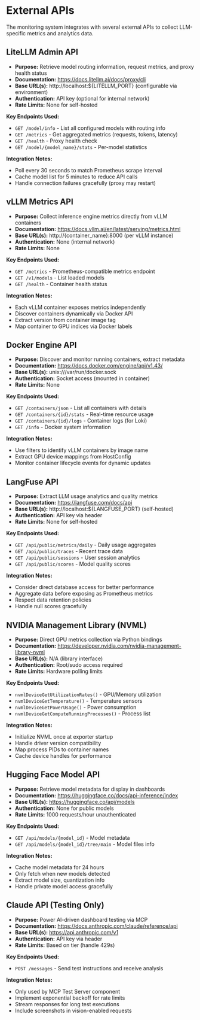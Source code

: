 # External APIs

The monitoring system integrates with several external APIs to collect LLM-specific metrics and analytics data.

## LiteLLM Admin API

- **Purpose:** Retrieve model routing information, request metrics, and proxy health status
- **Documentation:** https://docs.litellm.ai/docs/proxy/cli
- **Base URL(s):** http://localhost:${LITELLM_PORT} (configurable via environment)
- **Authentication:** API key (optional for internal network)
- **Rate Limits:** None for self-hosted

**Key Endpoints Used:**
- `GET /model/info` - List all configured models with routing info
- `GET /metrics` - Get aggregated metrics (requests, tokens, latency)
- `GET /health` - Proxy health check
- `GET /model/{model_name}/stats` - Per-model statistics

**Integration Notes:** 
- Poll every 30 seconds to match Prometheus scrape interval
- Cache model list for 5 minutes to reduce API calls
- Handle connection failures gracefully (proxy may restart)

## vLLM Metrics API

- **Purpose:** Collect inference engine metrics directly from vLLM containers
- **Documentation:** https://docs.vllm.ai/en/latest/serving/metrics.html
- **Base URL(s):** http://{container_name}:8000 (per vLLM instance)
- **Authentication:** None (internal network)
- **Rate Limits:** None

**Key Endpoints Used:**
- `GET /metrics` - Prometheus-compatible metrics endpoint
- `GET /v1/models` - List loaded models
- `GET /health` - Container health status

**Integration Notes:**
- Each vLLM container exposes metrics independently
- Discover containers dynamically via Docker API
- Extract version from container image tag
- Map container to GPU indices via Docker labels

## Docker Engine API

- **Purpose:** Discover and monitor running containers, extract metadata
- **Documentation:** https://docs.docker.com/engine/api/v1.43/
- **Base URL(s):** unix:///var/run/docker.sock
- **Authentication:** Socket access (mounted in container)
- **Rate Limits:** None

**Key Endpoints Used:**
- `GET /containers/json` - List all containers with details
- `GET /containers/{id}/stats` - Real-time resource usage
- `GET /containers/{id}/logs` - Container logs (for Loki)
- `GET /info` - Docker system information

**Integration Notes:**
- Use filters to identify vLLM containers by image name
- Extract GPU device mappings from HostConfig
- Monitor container lifecycle events for dynamic updates

## LangFuse API

- **Purpose:** Extract LLM usage analytics and quality metrics
- **Documentation:** https://langfuse.com/docs/api
- **Base URL(s):** http://localhost:${LANGFUSE_PORT} (self-hosted)
- **Authentication:** API key via header
- **Rate Limits:** None for self-hosted

**Key Endpoints Used:**
- `GET /api/public/metrics/daily` - Daily usage aggregates
- `GET /api/public/traces` - Recent trace data
- `GET /api/public/sessions` - User session analytics
- `GET /api/public/scores` - Model quality scores

**Integration Notes:**
- Consider direct database access for better performance
- Aggregate data before exposing as Prometheus metrics
- Respect data retention policies
- Handle null scores gracefully

## NVIDIA Management Library (NVML)

- **Purpose:** Direct GPU metrics collection via Python bindings
- **Documentation:** https://developer.nvidia.com/nvidia-management-library-nvml
- **Base URL(s):** N/A (library interface)
- **Authentication:** Root/sudo access required
- **Rate Limits:** Hardware polling limits

**Key Endpoints Used:**
- `nvmlDeviceGetUtilizationRates()` - GPU/Memory utilization
- `nvmlDeviceGetTemperature()` - Temperature sensors
- `nvmlDeviceGetPowerUsage()` - Power consumption
- `nvmlDeviceGetComputeRunningProcesses()` - Process list

**Integration Notes:**
- Initialize NVML once at exporter startup
- Handle driver version compatibility
- Map process PIDs to container names
- Cache device handles for performance

## Hugging Face Model API

- **Purpose:** Retrieve model metadata for display in dashboards
- **Documentation:** https://huggingface.co/docs/api-inference/index
- **Base URL(s):** https://huggingface.co/api/models
- **Authentication:** None for public models
- **Rate Limits:** 1000 requests/hour unauthenticated

**Key Endpoints Used:**
- `GET /api/models/{model_id}` - Model metadata
- `GET /api/models/{model_id}/tree/main` - Model files info

**Integration Notes:**
- Cache model metadata for 24 hours
- Only fetch when new models detected
- Extract model size, quantization info
- Handle private model access gracefully

## Claude API (Testing Only)

- **Purpose:** Power AI-driven dashboard testing via MCP
- **Documentation:** https://docs.anthropic.com/claude/reference/api
- **Base URL(s):** https://api.anthropic.com/v1
- **Authentication:** API key via header
- **Rate Limits:** Based on tier (handle 429s)

**Key Endpoints Used:**
- `POST /messages` - Send test instructions and receive analysis

**Integration Notes:**
- Only used by MCP Test Server component
- Implement exponential backoff for rate limits
- Stream responses for long test executions
- Include screenshots in vision-enabled requests
